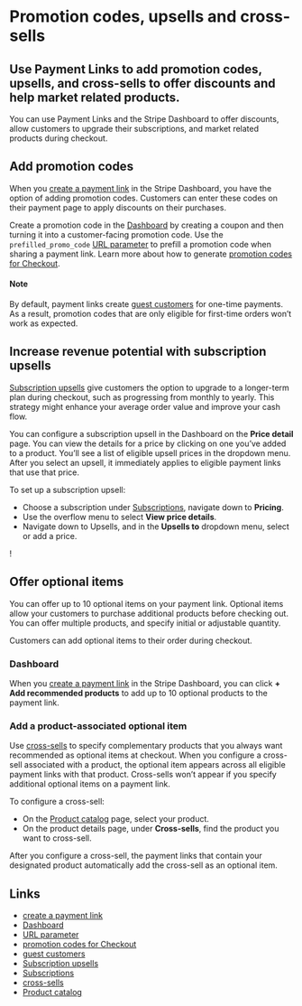 # Promotion codes, upsells and cross-sells

## Use Payment Links to add promotion codes, upsells, and cross-sells to offer discounts and help market related products.

You can use Payment Links and the Stripe Dashboard to offer discounts, allow
customers to upgrade their subscriptions, and market related products during
checkout.

## Add promotion codes

When you [create a payment
link](https://dashboard.stripe.com/payment-links/create) in the Stripe
Dashboard, you have the option of adding promotion codes. Customers can enter
these codes on their payment page to apply discounts on their purchases.

Create a promotion code in the
[Dashboard](https://dashboard.stripe.com/coupons/create) by creating a coupon
and then turning it into a customer-facing promotion code. Use the
`prefilled_promo_code` [URL
parameter](https://docs.stripe.com/payment-links/customize#customize-checkout-with-url-parameters)
to prefill a promotion code when sharing a payment link. Learn more about how to
generate [promotion codes for
Checkout](https://docs.stripe.com/payments/checkout/discounts#create-a-promotion-code).

#### Note

By default, payment links create [guest
customers](https://support.stripe.com/questions/guest-customer-faq) for one-time
payments. As a result, promotion codes that are only eligible for first-time
orders won’t work as expected.

## Increase revenue potential with subscription upsells

[Subscription upsells](https://docs.stripe.com/payments/checkout/upsells) give
customers the option to upgrade to a longer-term plan during checkout, such as
progressing from monthly to yearly. This strategy might enhance your average
order value and improve your cash flow.

You can configure a subscription upsell in the Dashboard on the **Price detail**
page. You can view the details for a price by clicking on one you’ve added to a
product. You’ll see a list of eligible upsell prices in the dropdown menu. After
you select an upsell, it immediately applies to eligible payment links that use
that price.

To set up a subscription upsell:

- Choose a subscription under
[Subscriptions](https://dashboard.stripe.com/subscriptions), navigate down to
**Pricing**.
- Use the overflow menu to select **View price details**.
- Navigate down to Upsells, and in the **Upsells to** dropdown menu, select or
add a price.

!

## Offer optional items

You can offer up to 10 optional items on your payment link. Optional items allow
your customers to purchase additional products before checking out. You can
offer multiple products, and specify initial or adjustable quantity.

Customers can add optional items to their order during checkout.

### Dashboard

When you [create a payment
link](https://dashboard.stripe.com/payment-links/create) in the Stripe
Dashboard, you can click **+ Add recommended products** to add up to 10 optional
products to the payment link.

### Add a product-associated optional item

Use [cross-sells](https://docs.stripe.com/payments/checkout/cross-sells) to
specify complementary products that you always want recommended as optional
items at checkout. When you configure a cross-sell associated with a product,
the optional item appears across all eligible payment links with that product.
Cross-sells won’t appear if you specify additional optional items on a payment
link.

To configure a cross-sell:

- On the [Product catalog](https://dashboard.stripe.com/test/products) page,
select your product.
- On the product details page, under **Cross-sells**, find the product you want
to cross-sell.

After you configure a cross-sell, the payment links that contain your designated
product automatically add the cross-sell as an optional item.

## Links

- [create a payment link](https://dashboard.stripe.com/payment-links/create)
- [Dashboard](https://dashboard.stripe.com/coupons/create)
- [URL
parameter](https://docs.stripe.com/payment-links/customize#customize-checkout-with-url-parameters)
- [promotion codes for
Checkout](https://docs.stripe.com/payments/checkout/discounts#create-a-promotion-code)
- [guest customers](https://support.stripe.com/questions/guest-customer-faq)
- [Subscription upsells](https://docs.stripe.com/payments/checkout/upsells)
- [Subscriptions](https://dashboard.stripe.com/subscriptions)
- [cross-sells](https://docs.stripe.com/payments/checkout/cross-sells)
- [Product catalog](https://dashboard.stripe.com/test/products)